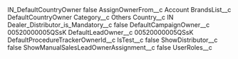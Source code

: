<?xml version="1.0" encoding="UTF-8"?>
<CustomMetadata xmlns="http://soap.sforce.com/2006/04/metadata" xmlns:xsi="http://www.w3.org/2001/XMLSchema-instance" xmlns:xsd="http://www.w3.org/2001/XMLSchema">
    <label>IN_DefaultCountryOwner</label>
    <protected>false</protected>
    <values>
        <field>AssignOwnerFrom__c</field>
        <value xsi:type="xsd:string">Account</value>
    </values>
    <values>
        <field>BrandsList__c</field>
        <value xsi:type="xsd:string">DefaultCountryOwner</value>
    </values>
    <values>
        <field>Category__c</field>
        <value xsi:type="xsd:string">Others</value>
    </values>
    <values>
        <field>Country__c</field>
        <value xsi:type="xsd:string">IN</value>
    </values>
    <values>
        <field>Dealer_Distributor_is_Mandatory__c</field>
        <value xsi:type="xsd:boolean">false</value>
    </values>
    <values>
        <field>DefaultCampaignOwner__c</field>
        <value xsi:type="xsd:string">00520000005QSsK</value>
    </values>
    <values>
        <field>DefaultLeadOwner__c</field>
        <value xsi:type="xsd:string">00520000005QSsK</value>
    </values>
    <values>
        <field>DefaultProcedureTrackerOwnerId__c</field>
        <value xsi:nil="true"/>
    </values>
    <values>
        <field>IsTest__c</field>
        <value xsi:type="xsd:boolean">false</value>
    </values>
    <values>
        <field>ShowDistributor__c</field>
        <value xsi:type="xsd:boolean">false</value>
    </values>
    <values>
        <field>ShowManualSalesLeadOwnerAssignment__c</field>
        <value xsi:type="xsd:boolean">false</value>
    </values>
    <values>
        <field>UserRoles__c</field>
        <value xsi:nil="true"/>
    </values>
</CustomMetadata>
